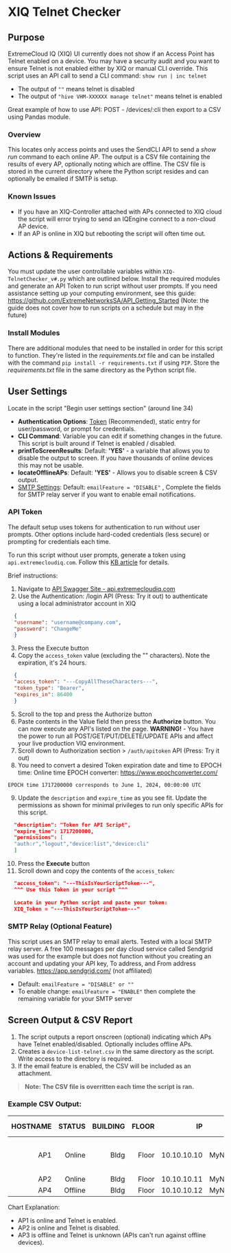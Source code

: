# XIQ Telnet Checker
## Purpose
ExtremeCloud IQ (XIQ) UI currently does not show if an Access Point has Telnet enabled on a device.  You may have a security audit and you want to ensure Telnet is not enabled either by XIQ or manual CLI override.  This script uses an API call to send a CLI command: `show run | inc telnet`
- The output of `""` means telnet is disabled
- The output of `"hive VHM-XXXXXX manage telnet"` means telnet is enabled

Great example of how to use API: POST - /devices/:cli then export to a CSV using Pandas module.

### Overview 
This locates only access points and uses the SendCLI API to send a *show run* command to each online AP.  The output is a CSV file containing the results of every AP, optionally noting which are offline.  The CSV file is stored in the current directory where the Python script resides and can optionally be emailed if SMTP is setup.

### Known Issues 
- If you have an XIQ-Controller attached with APs connected to XIQ cloud the script will error trying to send an IQEngine connect to a non-cloud AP device.
- If an AP is online in XIQ but rebooting the script will often time out.

## Actions & Requirements
You must update the user controllable variables within `XIQ-TelnetChecker_v#.py` which are outlined below.  Install the required modules and generate an API Token to run script without user prompts.  If you need assistance setting up your computing environment, see this guide: https://github.com/ExtremeNetworksSA/API_Getting_Started (Note: the guide does not cover how to run scripts on a schedule but may in the future)

### Install Modules
There are additional modules that need to be installed in order for this script to function.  They're listed in the *requirements.txt* file and can be installed with the command `pip install -r requirements.txt` if using `PIP`.  Store the *requirements.txt* file in the same directory as the Python script file.

## User Settings
Locate in the script "Begin user settings section" (around  line 34)
  - **Authentication Options**:  [Token](#api-token) (Recommended), static entry for user/password, or prompt for credentials.
  - **CLI Command**:  Variable you can edit if something changes in the future.  This script is built around if Telnet is enabled / disabled.
  - **printToScreenResults**:  Default: **'YES'** - a variable that allows you to disable the output to screen.  If you have thousands of online devices this may not be usable.
  - **locateOfflineAPs**:  Default: **'YES'** - Allows you to disable screen & CSV output.
  - [SMTP Settings](#smtp-relay-optional-feature):  Default: `emailFeature = "DISABLE"` , Complete the fields for SMTP relay server if you want to enable email notifications.

### API Token
The default setup uses tokens for authentication to run without user prompts. Other options include hard-coded credentials (less secure) or prompting for credentials each time.

To run this script without user prompts, generate a token using `api.extremecloudiq.com`. Follow this [KB article](https://extreme-networks.my.site.com/ExtrArticleDetail?an=000102173) for details.

Brief instructions:

  1) Navigate to [API Swagger Site - api.extremecloudiq.com](https://api.extremecloudiq.com)
  2) Use the Authentication: /login API (Press: Try it out) to authenticate using a local administrator account in XIQ
  ```json
    {
    "username": "username@company.com",
    "password": "ChangeMe"
    }
  ```
  3) Press the Execute button
  4) Copy the `access_token` value (excluding the "" characters).  Note the expiration, it's 24 hours.
  ```json
    {
    "access_token": "---CopyAllTheseCharacters---",
    "token_type": "Bearer",
    "expires_in": 86400
    }
  ```
  5) Scroll to the top and press the Authorize button
  6) Paste contents in the Value field then press the **Authorize** button.  You can now execute any API's listed on the page.  **WARNING!** - You have the power to run all POST/GET/PUT/DELETE/UPDATE APIs and affect your live production VIQ environment.
  7) Scroll down to Authorization section > `/auth/apitoken` API (Press: Try it out)
  8) You need to convert a desired Token expiration date and time to EPOCH time:  Online time EPOCH converter:  https://www.epochconverter.com/
  
    EPOCH time 1717200000 corresponds to June 1, 2024, 00:00:00 UTC
  
  9) Update the `description` and `expire_time` as you see fit.  Update the permissions as shown for minimal privileges to run only specific APIs for this script.
  ```json
    "description": "Token for API Script",
    "expire_time": 1717200000,
    "permissions": [
    "auth:r","logout","device:list","device:cli"
    ]
  ```
  10) Press the **Execute** button
  11) Scroll down and copy the contents of the `access_token`:
  ```json
    "access_token": "---ThisIsYourScriptToken---",
    ^^^ Use this Token in your script ^^^
    
    Locate in your Python script and paste your token:
    XIQ_Token = "---ThisIsYourScriptToken---"
  ```

### SMTP Relay (Optional Feature)
This script uses an SMTP relay to email alerts.  Tested with a local SMTP relay server.  A free 100 messages per day cloud service called Sendgrid was used for the example but does not function without you creating an account and updating your API key, To address, and From address variables.
https://app.sendgrid.com/ (not affiliated)
- Default:  `emailFeature = "DISABLE" or ""`
- To enable change:  `emailFeature = "ENABLE"` then complete the remaining variable for your SMTP server

## Screen Output & CSV Report
1) The script outputs a report onscreen (optional) indicating which APs have Telnet enabled/disabled. Optionally includes offline APs.
2) Creates a `device-list-telnet.csv` in the same directory as the script. Write access to the directory is required.
3) If the email feature is enabled, the CSV will be included as an attachment.

>**Note:  The CSV file is overritten each time the script is ran.**

### Example CSV Output:

| HOSTNAME | STATUS | BUILDING | FLOOR | IP | POLICY | MODEL | TELNET ENABLED |
| -------: | ------:| --------:| -----:| --:| ------:| -----:| --------------:|
| AP1 | Online | Bldg | Floor | 10.10.10.10 | MyNetworkPolicy | AP_3000 | Enabled - hive <name> manage telnet | 
| AP2 | Online | Bldg | Floor | 10.10.10.11 | MyNetworkPolicy | AP_4000 | Disabled |
| AP4 | Offline | Bldg | Floor | 10.10.10.12 | MyNetworkPolicy | AP_5010 | Unknown |

Chart Explanation:
- AP1 is online and Telnet is enabled.
- AP2 is online and Telnet is disabled.
- AP3 is offline and Telnet is unknown (APIs can't run against offline devices).
